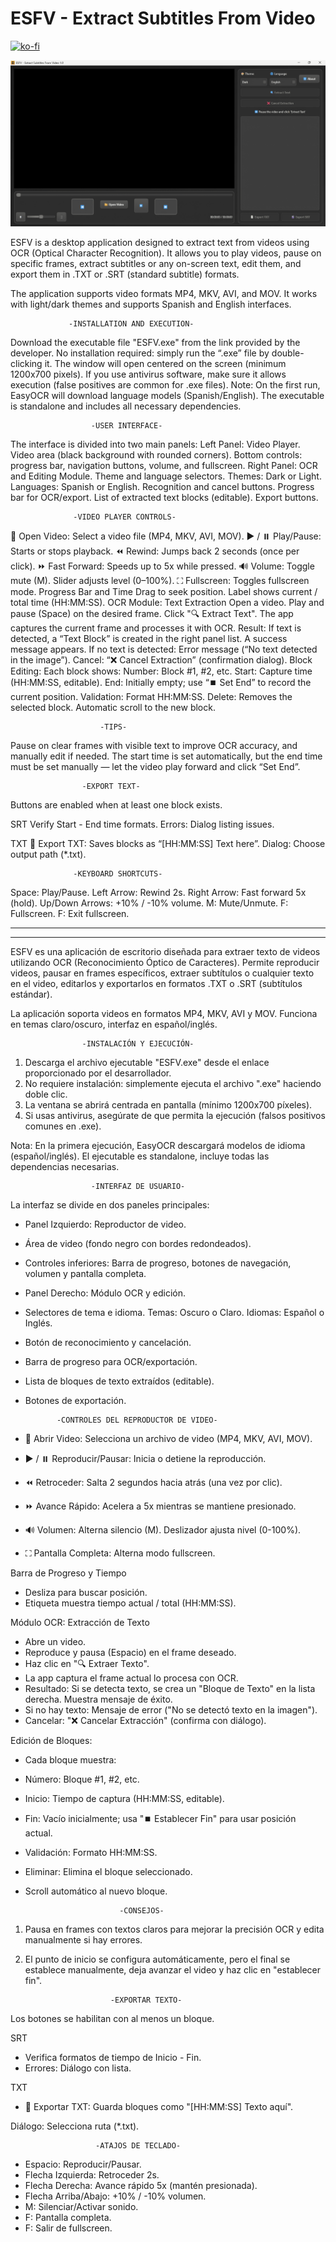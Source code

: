 # ESFV - Extract Subtitles From Video

[![ko-fi](https://ko-fi.com/img/githubbutton_sm.svg)](https://ko-fi.com/J3J31N82KX)

![alt text](ESFV_1.0.0.png "1.0.0 version in Windows")

ESFV is a desktop application designed to extract text from videos using OCR (Optical Character Recognition).
It allows you to play videos, pause on specific frames, extract subtitles or any on-screen text,
edit them, and export them in .TXT or .SRT (standard subtitle) formats.

The application supports video formats MP4, MKV, AVI, and MOV.
It works with light/dark themes and supports Spanish and English interfaces.

                 -INSTALLATION AND EXECUTION-  

Download the executable file "ESFV.exe" from the link provided by the developer.
No installation required: simply run the “.exe” file by double-clicking it.
The window will open centered on the screen (minimum 1200x700 pixels).
If you use antivirus software, make sure it allows execution (false positives are common for .exe files).
Note: On the first run, EasyOCR will download language models (Spanish/English).
The executable is standalone and includes all necessary dependencies.

                      -USER INTERFACE-  

The interface is divided into two main panels:
Left Panel: Video Player.
Video area (black background with rounded corners).
Bottom controls: progress bar, navigation buttons, volume, and fullscreen.
Right Panel: OCR and Editing Module.
Theme and language selectors. Themes: Dark or Light. Languages: Spanish or English.
Recognition and cancel buttons.
Progress bar for OCR/export.
List of extracted text blocks (editable).
Export buttons.

                  -VIDEO PLAYER CONTROLS-  

📁 Open Video: Select a video file (MP4, MKV, AVI, MOV).
▶️ / ⏸️ Play/Pause: Starts or stops playback.
⏪ Rewind: Jumps back 2 seconds (once per click).
⏩ Fast Forward: Speeds up to 5x while pressed.
🔊 Volume: Toggle mute (M). Slider adjusts level (0–100%).
⛶ Fullscreen: Toggles fullscreen mode.
Progress Bar and Time
Drag to seek position.
Label shows current / total time (HH:MM:SS).
OCR Module: Text Extraction
Open a video.
Play and pause (Space) on the desired frame.
Click "🔍 Extract Text".
The app captures the current frame and processes it with OCR.
Result: If text is detected, a “Text Block” is created in the right panel list. A success message appears.
If no text is detected: Error message (“No text detected in the image”).
Cancel: “❌ Cancel Extraction” (confirmation dialog).
Block Editing:
Each block shows:
Number: Block #1, #2, etc.
Start: Capture time (HH:MM:SS, editable).
End: Initially empty; use “⏹️ Set End” to record the current position.
Validation: Format HH:MM:SS.
Delete: Removes the selected block.
Automatic scroll to the new block.

                        -TIPS-  

Pause on clear frames with visible text to improve OCR accuracy, and manually edit if needed.
The start time is set automatically,
but the end time must be set manually — let the video play forward and click “Set End”.

                    -EXPORT TEXT-  

Buttons are enabled when at least one block exists.

SRT
Verify Start - End time formats.
Errors: Dialog listing issues.

TXT
📄 Export TXT: Saves blocks as “[HH:MM:SS] Text here”.
Dialog: Choose output path (*.txt).

                  -KEYBOARD SHORTCUTS-  

Space: Play/Pause.
Left Arrow: Rewind 2s.
Right Arrow: Fast forward 5x (hold).
Up/Down Arrows: +10% / -10% volume.
M: Mute/Unmute.
F: Fullscreen.
F: Exit fullscreen.

------------------------------------------------------------------------------------------
------------------------------------------------------------------------------------------

ESFV es una aplicación de escritorio diseñada para extraer texto de videos
utilizando OCR (Reconocimiento Óptico de Caracteres).
Permite reproducir videos, pausar en frames específicos, extraer subtítulos o cualquier texto en el video,
editarlos y exportarlos en formatos .TXT o .SRT (subtítulos estándar).

La aplicación soporta videos en formatos MP4, MKV, AVI y MOV.
Funciona en temas claro/oscuro, interfaz en español/inglés.

                    -INSTALACIÓN Y EJECUCIÓN-

1. Descarga el archivo ejecutable "ESFV.exe" desde el enlace proporcionado por el desarrollador.
2. No requiere instalación: simplemente ejecuta el archivo ".exe" haciendo doble clic.
3. La ventana se abrirá centrada en pantalla (mínimo 1200x700 píxeles).
4. Si usas antivirus, asegúrate de que permita la ejecución (falsos positivos comunes en .exe).

Nota: En la primera ejecución, EasyOCR descargará modelos de idioma (español/inglés).
El ejecutable es standalone, incluye todas las dependencias necesarias.

                      -INTERFAZ DE USUARIO-

La interfaz se divide en dos paneles principales:

  - Panel Izquierdo: Reproductor de video.
  - Área de video (fondo negro con bordes redondeados).
  - Controles inferiores: Barra de progreso, botones de navegación, volumen y pantalla completa.
  - Panel Derecho: Módulo OCR y edición.
  - Selectores de tema e idioma. Temas: Oscuro o Claro. Idiomas: Español o Inglés. 
  - Botón de reconocimiento y cancelación.
  - Barra de progreso para OCR/exportación.
  - Lista de bloques de texto extraídos (editable).
  - Botones de exportación. 

               -CONTROLES DEL REPRODUCTOR DE VIDEO-

- 📁 Abrir Video: Selecciona un archivo de video (MP4, MKV, AVI, MOV).
- ▶️ / ⏸️ Reproducir/Pausar: Inicia o detiene la reproducción.
- ⏪ Retroceder: Salta 2 segundos hacia atrás (una vez por clic).
- ⏩ Avance Rápido: Acelera a 5x mientras se mantiene presionado.
- 🔊 Volumen: Alterna silencio (M). Deslizador ajusta nivel (0-100%).
- ⛶ Pantalla Completa: Alterna modo fullscreen.

Barra de Progreso y Tiempo
- Desliza para buscar posición.
- Etiqueta muestra tiempo actual / total (HH:MM:SS).

Módulo OCR: Extracción de Texto
   - Abre un video.
   - Reproduce y pausa (Espacio) en el frame deseado. 
   - Haz clic en "🔍 Extraer Texto".
   - La app captura el frame actual lo procesa con OCR.
   - Resultado: Si se detecta texto, se crea un "Bloque de Texto" en la lista derecha. Muestra mensaje de éxito.
   - Si no hay texto: Mensaje de error ("No se detectó texto en la imagen").
   - Cancelar: "❌ Cancelar Extracción" (confirma con diálogo).

Edición de Bloques:
   - Cada bloque muestra:
   - Número: Bloque #1, #2, etc.
   - Inicio: Tiempo de captura (HH:MM:SS, editable).
   - Fin: Vacío inicialmente; usa "⏹️ Establecer Fin" para usar posición actual.
   - Validación: Formato HH:MM:SS.
   - Eliminar: Elimina el bloque seleccionado.
   - Scroll automático al nuevo bloque.

                              -CONSEJOS-
1. Pausa en frames con textos claros para mejorar la precisión OCR y edita manualmente si hay errores.
2. El punto de inicio se configura automáticamente,
pero el final se establece manualmente, deja avanzar el video y haz clic en "establecer fin".


                          -EXPORTAR TEXTO-
Los botones se habilitan con al menos un bloque.

SRT
- Verifica formatos de tiempo de Inicio - Fin.
- Errores: Diálogo con lista.

TXT
- 📄 Exportar TXT: Guarda bloques como "[HH:MM:SS] Texto aquí".

Diálogo: Selecciona ruta (*.txt).

                       -ATAJOS DE TECLADO-

- Espacio: Reproducir/Pausar.
- Flecha Izquierda: Retroceder 2s.
- Flecha Derecha: Avance rápido 5x (mantén presionada).
- Flecha Arriba/Abajo: +10% / -10% volumen.
- M: Silenciar/Activar sonido.
- F: Pantalla completa.
- F: Salir de fullscreen.
